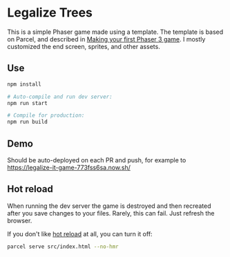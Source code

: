 Legalize Trees
====================

This is a simple Phaser game made using a template. The template is based on Parcel, and described in [Making your first Phaser 3 game](https://phaser.io/tutorials/making-your-first-phaser-3-game). I mostly customized the end screen, sprites, and other assets.

Use
---

```sh
npm install

# Auto-compile and run dev server:
npm run start

# Compile for production:
npm run build
```

Demo
----------
Should be auto-deployed on each PR and push, for example to https://legalize-it-game-773fss6sa.now.sh/

Hot reload
----------

When running the dev server the game is destroyed and then recreated after you save changes to your files. Rarely, this can fail. Just refresh the browser.

If you don't like [hot reload](https://parceljs.org/hmr.html) at all, you can turn it off:

```sh
parcel serve src/index.html --no-hmr
```

